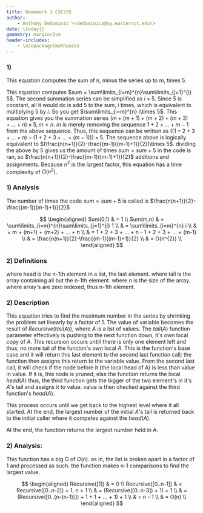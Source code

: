 ```yaml
---
title: Homework 3 CSC335
author:
    - Anthony DeDominic \<dedominica@my.easternct.edu\>
date: \today{}
geometry: margin=3cm
header-includes:
	- \usepackage{mathpazo}
---
```


### 1)

This equation computes the sum of n, minus the series up to m, times 5.

This equation computes $sum = \sum\limits_{i=m}^{n}\sum\limits_{j=1}^{i} 5$.
The second summation series can be simplified as $i\times 5$.
Since 5 is constant, all it would do is add 5 to the sum, $i$ times, which is equivalent to multiplying 5 by $i$.
So you get $\sum\limits_{i=m}^{n} i\times 5$.
This equation gives you the summation series $(m + (m+1) + (m+2) + (m+3) + ... + n)\times 5, m<n$.
$m$ is merely removing the sequence $1 + 2 + ... + m-1$ from the above sequence.
Thus, this sequence can be written as $((1 + 2 + 3 + ... + n) - (1 + 2 + 3 + ... + (m-1)))\times 5$.
The sequence above is logically equivalent to $(\frac{n(n+1)}{2}-\frac{(m-1)((m-1)+1)}{2})\times 5$.
dividing the above by 5 gives us the amount of times $sum = sum + 5$ in the code is ran, so $\frac{n(n+1)}{2}-\frac{(m-1)((m-1)+1)}{2}$ additions and assignments.
Because $n^{2}$ is the largest factor, this equation has a time complexity of $O(n^{2})$.

### 1) Analysis

The number of times the code $sum = sum + 5$ is called is $\frac{n(n+1)}{2}-\frac{(m-1)((m-1)+1)}{2}$

$$
\begin{aligned} 
    Sum(0,1) & = 1 \\
	Sum(m,n) & = \sum\limits_{i=m}^{n}\sum\limits_{j=1}^{i} 1 \\
	           & = \sum\limits_{i=m}^{n} i \\
			   & = m + (m+1) + (m+2) + ... + n \\
			   & = 1 + 2 + 3 + ... + n - 1 + 2 + 3 + ... + (m-1) \\
			   & = \frac{n(n+1)}{2}-\frac{(m-1)((m-1)+1)}{2} \\
			   & = O(n^{2}) \\
\end{aligned}
$$

### 2) Definitions

where head is the n-1th element in a list, the last element.
where tail is the array containing all but the n-1th element.
where n is the size of the array.
where array's are zero indexed, thus n-1th element.

### 2) Description

This equation tries to find the maximum number in the series by shrinking the problem set linearly by a factor of 1.
The value of variable becomes the result of $Recursive(tail(A))$, where $A$ is a list of values.
The $tail(A)$ function parameter effectively is pushing to the next function down, it's own local copy of $A$.
This recursion occurs untill there is only one element left and thus, no more tail of the functon's own local $A$.
This is the function's base case and it will return this last element to the second last function call; the function then assigns this return to the variable value.
From the second last call, it will check if the node before it (the local head of A) is less than value in value.
If it is, this node is pruned; else the function returns the local $head(A)$
thus, the third function gets the bigger of the two element's in it's $A$'s tail and assigns it to value.
value is then checked against the third function's $head(A)$.

This process occurs until we get back to the highest level where it all started.
At the end, the largest number of the initial $A$'s tail is returned back to the initial caller where it competes against the $head(A)$.

At the end, the function returns the largest number held in A.

### 2) Analysis:

This function has a big O of $O(n)$.
as in, the list is broken apart in a factor of 1 and processed as such.
the function makes n-1 comparisons to find the largest value.

$$
\begin{aligned}
	Recursive([1])      & = 0 \\
	Recursive([0..n-1]) & = Recursive([0..n-2]) + 1, n > 1 \\
	                    & = (Recursive([0..n-3]) + 1) + 1 \\
	                    & = (Recursive([0..(n-(n-1))]) + 1 + 1 + ... + 1) + 1 \\
	                    & = n - 1 \\
                        & = O(n) \\
\end{aligned}
$$
